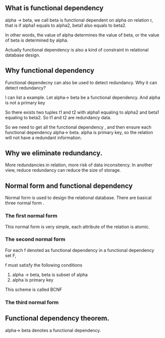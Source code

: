 
## What is functional dependency

alpha -> beta, we call beta is functional dependent on alpha on relation r, that is if alpha1  equals to alpha2, beta1 also equals to beta2. 

In other words, the value of alpha determines the value of beta, or the value of beta is determined by alpha. 

Actually functional dependency is also a kind of constraint in relational database design. 

## Why functional dependency

Functional dependecny can also be used to detect redundancy. Why it can detect redundancy?  

I can list a example. Let alpha-> beta be a functional dependency.  And alpha is not a primary key

So there exists two tuples t1 and t2 with alpha1 equaling to alpha2 and beta1 equaling to beta2.  So t1 and t2 are redundancy data.

So we need to get all the functional dependency , and then ensure each functional dependency alpha-> beta. alpha is primary key,  so the relation will not have a redundant information. 

## Why we eliminate redundancy. 

More redundancies in relation, more risk of data inconsitency. In another view, reduce redundancy can reduce the size of storage. 

## Normal form and functional dependency

Normal form is used to design the relational database.  There are basical three normal form .

### The first normal form

This normal form is very simple, each attribute of the relation is atomic.

### The second normal form

For each f denoted as functional dependency in a functional dependency set F,

f must satisfy the following conditions

1. alpha -> beta, beta is subset of alpha
2. alpha is primary key 

This scheme is called  BCNF

### The third normal form 



## Functional dependency theorem. 

alpha-> beta denotes a functional dependency.

 
